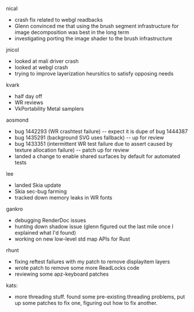 nical
* crash fix related to webgl readbacks
* Glenn convinced me that using the brush segment infrastructure for image decomposition was best in the long term
* investigating porting the image shader to the brush infrastructure



jnicol
* looked at mali driver crash
* looked at webgl crash
* trying to improve layerization heursitics to satisfy opposing needs



kvark
* half day off
* WR reviews
* VkPortability Metal samplers



aosmond
* bug 1442293 (WR crashtest failure) -- expect it is dupe of bug 1444387
* bug 1435291 (background SVG uses fallback) -- up for review
* bug 1433351 (intermittent WR test failure due to assert caused by texture allocation failure) -- patch up for review
* landed a change to enable shared surfaces by default for automated tests



lee
* landed Skia update
* Skia sec-bug farming
* tracked down memory leaks in WR fonts



gankro
* debugging RenderDoc issues
* hunting down shadow issue (glenn figured out the last mile once I explained what I'd found)
* working on new low-level std map APIs for Rust



rhunt
* fixing reftest failures with my patch to remove displayitem layers
* wrote patch to remove some more ReadLocks code
* reviewing some apz-keyboard patches
  



kats:
* more threading stuff. found some pre-existing threading problems, put up some patches to fix one, figuring out how to fix another.





